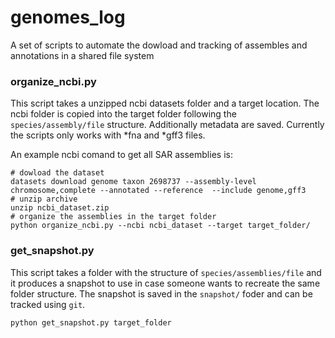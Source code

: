 # genomes_log
A set of scripts to automate the dowload and tracking of assembles and annotations in a shared file system

### organize_ncbi.py
This script takes a unzipped ncbi datasets folder and a target location. The ncbi folder is copied into the target folder following the `species/assembly/file` structure. Additionally metadata are saved. Currently the scripts only works with *fna and *gff3 files.

An example ncbi comand to get all SAR assemblies is:
```
# dowload the dataset
datasets download genome taxon 2698737 --assembly-level chromosome,complete --annotated --reference  --include genome,gff3
# unzip archive
unzip ncbi_dataset.zip
# organize the assemblies in the target folder 
python organize_ncbi.py --ncbi ncbi_dataset --target target_folder/

``` 
### get_snapshot.py
This script takes a folder with the structure of `species/assemblies/file` and it produces a snapshot to use in case someone wants to recreate the same folder structure. The snapshot is saved in the `snapshot/` foder and can be tracked using `git`. 
```
python get_snapshot.py target_folder
``` 

